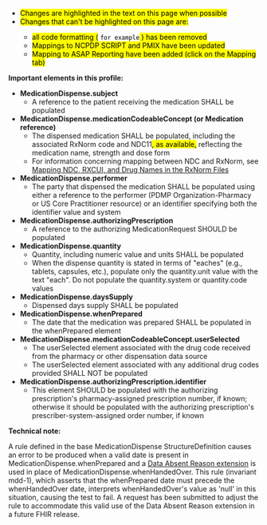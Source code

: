 
- <mark>Changes are highlighted in the text on this page when possible
- <mark>Changes that can't be highlighted on this page are:
    - <mark>all code formatting (</mark> ```for example```<mark> ) has been removed
    - <mark>Mappings to NCPDP SCRIPT and PMIX have been updated
    - <mark>Mapping to ASAP Reporting have been added (click on the Mapping tab)
    
**Important elements in this profile:**

- **MedicationDispense.subject**
  - A reference to the patient receiving the medication SHALL be populated
- **MedicationDispense.medicationCodeableConcept (or Medication reference)**
  - The dispensed medication SHALL be populated, including the associated RxNorm code and NDC11<mark>, as available,</mark> reflecting the medication name, strength and dose form
  - For information concerning mapping between NDC and RxNorm, see   [Mapping NDC, RXCUI, and Drug Names in the RxNorm Files](https://www.nlm.nih.gov/research/umls/user_education/quick_tours/RxNorm/ndc_rxcui/NDC_RXCUI_DrugName.html)
- **MedicationDispense.performer**
  - The party that dispensed the medication SHALL be populated using either a reference to the performer (PDMP Organization-Pharmacy or US Core Practitioner resource) or an identifier specifying both the identifier value and system
- **MedicationDispense.authorizingPrescription**
  - A reference to the authorizing MedicationRequest SHOULD be populated
- **MedicationDispense.quantity**
  - Quantity, including numeric value and units SHALL be populated
  - When the dispense quantity is stated in terms of "eaches" (e.g., tablets, capsules, etc.), populate only the quantity.unit value with the text "each". Do not populate the quantity.system or quantity.code values
- **MedicationDispense.daysSupply**
  - Dispensed days supply SHALL be populated
- **MedicationDispense.whenPrepared**
  - The date that the medication was prepared SHALL be populated in the whenPrepared element
- **MedicationDispense.medicationCodeableConcept.userSelected**
  - The userSelected element associated with the drug code received from the pharmacy or other dispensation data source
  - The userSelected element associated with any additional drug codes provided SHALL NOT be populated
- **MedicationDispense.authorizingPrescription.identifier**
  - This element SHOULD be populated with the authorizing prescription's pharmacy-assigned prescription number, if known; otherwise it should be populated with the authorizing prescription's prescriber-system-assigned order number, if known

<p></p>
<p></p>

**Technical note:**

A rule defined in the base MedicationDispense StructureDefinition causes an error to be produced when a valid date is present in MedicationDispense.whenPrepared and a [Data Absent Reason extension](https://hl7.org/fhir/R4/extension-data-absent-reason.html) is used in place of MedicationDispense.whenHandedOver. This rule (invariant mdd-1), which asserts that the whenPrepared date must precede the whenHandedOver date, interprets whenHandedOver's value as 'null' in this situation, causing the test to fail. A request has been submitted to adjust the rule to accommodate this valid use of the Data Absent Reason extension in a future FHIR release.
 
<p></p>
<p></p>
